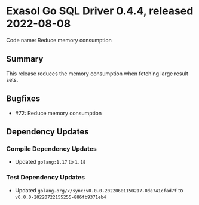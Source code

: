 # Exasol Go SQL Driver 0.4.4, released 2022-08-08

Code name: Reduce memory consumption

## Summary

This release reduces the memory consumption when fetching large result sets.

## Bugfixes

* #72: Reduce memory consumption

## Dependency Updates

### Compile Dependency Updates

* Updated `golang:1.17` to `1.18`

### Test Dependency Updates

* Updated `golang.org/x/sync:v0.0.0-20220601150217-0de741cfad7f` to `v0.0.0-20220722155255-886fb9371eb4`
